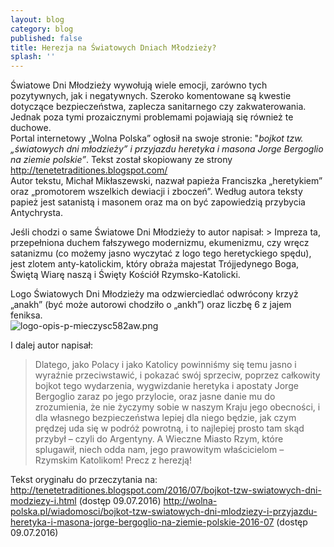 ```yaml
---
layout: blog
category: blog
published: false
title: Herezja na Światowych Dniach Młodzieży?
splash: ''
---
```

Światowe Dni Młodzieży wywołują wiele emocji, zarówno tych pozytywnych, jak i negatywnych. Szeroko komentowane są kwestie dotyczące bezpieczeństwa, zaplecza sanitarnego czy zakwaterowania. Jednak poza tymi prozaicznymi problemami pojawiają się również te duchowe.        
Portal  internetowy „Wolna Polska” ogłosił na swoje stronie: "_bojkot tzw. „światowych dni młodzieży” i przyjazdu heretyka i masona Jorge Bergoglio na ziemie polskie”_. Tekst został skopiowany ze strony http://tenetetraditiones.blogspot.com/          
Autor tekstu, Michał Mikłaszewski, nazwał papieża Franciszka „heretykiem” oraz „promotorem wszelkich dewiacji i zboczeń”. Według autora teksty papież jest satanistą i masonem oraz ma on być zapowiedzią przybycia Antychrysta. 

Jeśli chodzi o same Światowe Dni Młodzieży to autor napisał: > Impreza ta, przepełniona duchem fałszywego modernizmu, ekumenizmu, czy wręcz satanizmu (co możemy jasno wyczytać z logo tego heretyckiego spędu), jest zlotem anty-katolickim, który obraża majestat Trójjedynego Boga, Świętą Wiarę naszą i Święty Kościół Rzymsko-Katolicki.      

Logo Światowych Dni Młodzieży ma odzwierciedlać odwrócony krzyż „anakh” (być może autorowi chodziło o „ankh”) oraz liczbę 6 z jajem feniksa.      
![logo-opis-p-mieczysc582aw.png]({{site.baseurl}}/img/logo-opis-p-mieczysc582aw.png "grafika ze strony tenetetraditiones")         

I dalej autor napisał: 
> Dlatego, jako Polacy i jako Katolicy powinniśmy się temu jasno i wyraźnie przeciwstawić, i pokazać swój sprzeciw, poprzez całkowity bojkot tego wydarzenia, wygwizdanie heretyka i apostaty Jorge Bergoglio zaraz po jego przylocie, oraz jasne danie mu do zrozumienia, że nie życzymy sobie w naszym Kraju jego obecności, i dla własnego bezpieczeństwa lepiej dla niego będzie, jak czym prędzej uda się w podróż powrotną, i to najlepiej prosto tam skąd przybył – czyli do Argentyny. A Wieczne Miasto Rzym, które splugawił, niech odda nam, jego prawowitym właścicielom – Rzymskim Katolikom!
Precz z herezją!

Tekst oryginału do przeczytania na:
http://tenetetraditiones.blogspot.com/2016/07/bojkot-tzw-swiatowych-dni-modziezy-i.html (dostęp 09.07.2016)
http://wolna-polska.pl/wiadomosci/bojkot-tzw-swiatowych-dni-mlodziezy-i-przyjazdu-heretyka-i-masona-jorge-bergoglio-na-ziemie-polskie-2016-07 (dostęp 09.07.2016)


